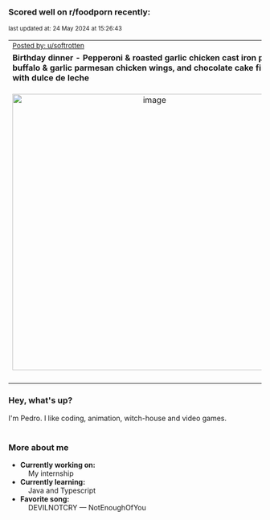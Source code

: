 ### Scored well on r/foodporn recently:

<p align="left"><sub>last updated at: 24 May 2024 at 15:26:43</sub></p>

|   |
| --- |
| <sub>[Posted by: u/softrotten][source]</sub> |
| **Birthday dinner - Pepperoni &amp; roasted garlic chicken cast iron pizzas, buffalo &amp; garlic parmesan chicken wings, and chocolate cake filled with dulce de leche** | 
|<p align="center"> <img alt="image" src="https://i.redd.it/ly5o5lvrym1d1.png" width="550" /> </p>|
|   |

### Hey, what's up?

I'm Pedro. I like coding, animation, witch-house and video games.<br><br>

### More about me
- **Currently working on:**  
&nbsp;&nbsp;&nbsp;&nbsp;My internship
- **Currently learning:**  
&nbsp;&nbsp;&nbsp;&nbsp;Java and Typescript
- **Favorite song:**  
&nbsp;&nbsp;&nbsp;&nbsp;DEVILNOTCRY — NotEnoughOfYou<br><br>

  



  
  
  
[linkedin]: https://linkedin.com/in/pedro-h-r-gomes-8a487b14a/
[gmail]: mailto:pilique11@gmail.com
[source]: https://reddit.com/r/FoodPorn/comments/1cwonhv/birthday_dinner_pepperoni_roasted_garlic_chicken/
[redditAPI]: https://www.reddit.com/dev/api/